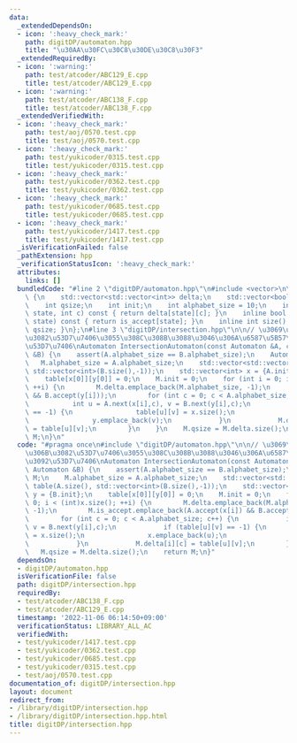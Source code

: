 ```yaml
---
data:
  _extendedDependsOn:
  - icon: ':heavy_check_mark:'
    path: digitDP/automaton.hpp
    title: "\u30AA\u30FC\u30C8\u30DE\u30C8\u30F3"
  _extendedRequiredBy:
  - icon: ':warning:'
    path: test/atcoder/ABC129_E.cpp
    title: test/atcoder/ABC129_E.cpp
  - icon: ':warning:'
    path: test/atcoder/ABC138_F.cpp
    title: test/atcoder/ABC138_F.cpp
  _extendedVerifiedWith:
  - icon: ':heavy_check_mark:'
    path: test/aoj/0570.test.cpp
    title: test/aoj/0570.test.cpp
  - icon: ':heavy_check_mark:'
    path: test/yukicoder/0315.test.cpp
    title: test/yukicoder/0315.test.cpp
  - icon: ':heavy_check_mark:'
    path: test/yukicoder/0362.test.cpp
    title: test/yukicoder/0362.test.cpp
  - icon: ':heavy_check_mark:'
    path: test/yukicoder/0685.test.cpp
    title: test/yukicoder/0685.test.cpp
  - icon: ':heavy_check_mark:'
    path: test/yukicoder/1417.test.cpp
    title: test/yukicoder/1417.test.cpp
  _isVerificationFailed: false
  _pathExtension: hpp
  _verificationStatusIcon: ':heavy_check_mark:'
  attributes:
    links: []
  bundledCode: "#line 2 \"digitDP/automaton.hpp\"\n#include <vector>\n\nstruct Automaton\
    \ {\n    std::vector<std::vector<int>> delta;\n    std::vector<bool> is_accept;\n\
    \    int qsize;\n    int init;\n    int alphabet_size = 10;\n    inline int next(int\
    \ state, int c) const { return delta[state][c]; }\n    inline bool accept(int\
    \ state) const { return is_accept[state]; }\n    inline int size() const {return\
    \ qsize; }\n};\n#line 3 \"digitDP/intersection.hpp\"\n\n// \u3069\u3061\u3089\u306B\
    \u3082\u53D7\u7406\u3055\u308C\u308B\u3088\u3046\u306A\u6587\u5B57\u5217\u3092\
    \u53D7\u7406\nAutomaton IntersectionAutomaton(const Automaton &A, const Automaton\
    \ &B) {\n    assert(A.alphabet_size == B.alphabet_size);\n    Automaton M;\n \
    \   M.alphabet_size = A.alphabet_size;\n    std::vector<std::vector<int>> table(A.size(),\
    \ std::vector<int>(B.size(),-1));\n    std::vector<int> x = {A.init}, y = {B.init};\n\
    \    table[x[0]][y[0]] = 0;\n    M.init = 0;\n    for (int i = 0; i < (int)x.size();\
    \ ++i) {\n        M.delta.emplace_back(M.alphabet_size, -1);\n        M.is_accept.emplace_back(A.accept(x[i])\
    \ && B.accept(y[i]));\n        for (int c = 0; c < A.alphabet_size; c++) {\n \
    \           int u = A.next(x[i],c), v = B.next(y[i],c);\n            if (table[u][v]\
    \ == -1) {\n                table[u][v] = x.size();\n                x.emplace_back(u);\n\
    \                y.emplace_back(v);\n            }\n            M.delta[i][c]\
    \ = table[u][v];\n        }\n    }\n    M.qsize = M.delta.size();\n    return\
    \ M;\n}\n"
  code: "#pragma once\n#include \"digitDP/automaton.hpp\"\n\n// \u3069\u3061\u3089\
    \u306B\u3082\u53D7\u7406\u3055\u308C\u308B\u3088\u3046\u306A\u6587\u5B57\u5217\
    \u3092\u53D7\u7406\nAutomaton IntersectionAutomaton(const Automaton &A, const\
    \ Automaton &B) {\n    assert(A.alphabet_size == B.alphabet_size);\n    Automaton\
    \ M;\n    M.alphabet_size = A.alphabet_size;\n    std::vector<std::vector<int>>\
    \ table(A.size(), std::vector<int>(B.size(),-1));\n    std::vector<int> x = {A.init},\
    \ y = {B.init};\n    table[x[0]][y[0]] = 0;\n    M.init = 0;\n    for (int i =\
    \ 0; i < (int)x.size(); ++i) {\n        M.delta.emplace_back(M.alphabet_size,\
    \ -1);\n        M.is_accept.emplace_back(A.accept(x[i]) && B.accept(y[i]));\n\
    \        for (int c = 0; c < A.alphabet_size; c++) {\n            int u = A.next(x[i],c),\
    \ v = B.next(y[i],c);\n            if (table[u][v] == -1) {\n                table[u][v]\
    \ = x.size();\n                x.emplace_back(u);\n                y.emplace_back(v);\n\
    \            }\n            M.delta[i][c] = table[u][v];\n        }\n    }\n \
    \   M.qsize = M.delta.size();\n    return M;\n}"
  dependsOn:
  - digitDP/automaton.hpp
  isVerificationFile: false
  path: digitDP/intersection.hpp
  requiredBy:
  - test/atcoder/ABC138_F.cpp
  - test/atcoder/ABC129_E.cpp
  timestamp: '2022-11-06 06:14:50+09:00'
  verificationStatus: LIBRARY_ALL_AC
  verifiedWith:
  - test/yukicoder/1417.test.cpp
  - test/yukicoder/0362.test.cpp
  - test/yukicoder/0685.test.cpp
  - test/yukicoder/0315.test.cpp
  - test/aoj/0570.test.cpp
documentation_of: digitDP/intersection.hpp
layout: document
redirect_from:
- /library/digitDP/intersection.hpp
- /library/digitDP/intersection.hpp.html
title: digitDP/intersection.hpp
---
```

